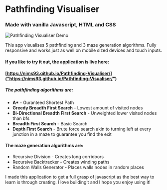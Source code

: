# Pathfinding Visualiser

### Made with vanilla Javascript, HTML and CSS

![Pathfinding Visualiser Demo](src/assets/Pathfinding-Visualiser-Demo.webp)

This app visualises 5 pathfinding and 3 maze generation algorithms. Fully responsive and works just as well on mobile sized devices and touch inputs.

#### If you like to try it out, the application is live here:

#### [https://nims93.github.io/Pathfinding-Visualiser/]("https://nims93.github.io/Pathfinding-Visualiser/")

##### The pathfinding algorithms are:

- **A\*** - Guranteed Shortest Path
- **Greedy Breadth First Search** - Lowest amount of visited nodes
- **Bi-Directional Breadth First Search** - Unweighted lower visited nodes than bfs
- **Breadth First Search** - Basic Search
- **Depth First Search** - Brute force search akin to turning left at every junction in a maze to guarantee you find the exit

#### The maze generation algorithms are:

- Recursive Division - Creates long corridoors
- Recursive Backtracker - Creates winding paths
- Random Walls Generator - Places walls nodes in random places

I made this application to get a full grasp of javascript as the best way to learn is through creating. I love buildingit and I hope you enjoy using it!

